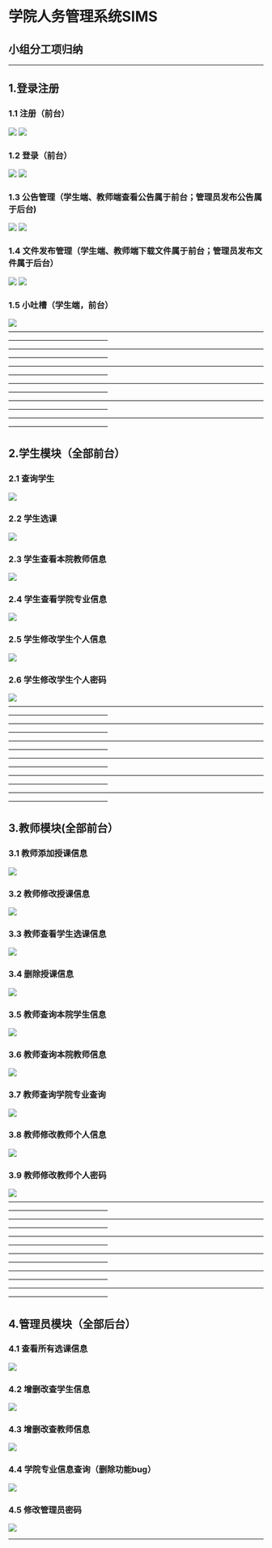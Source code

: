 # 学院人务管理系统SIMS

## 小组分工项归纳
***************************************************
##  1.登录注册
### 1.1 注册（前台）
![](README_files/23.jpg)
![](README_files/24.jpg)
### 1.2 登录（前台）
![](README_files/25.jpg)
![](README_files/26.jpg)
### 1.3 公告管理（学生端、教师端查看公告属于前台；管理员发布公告属于后台)
![](README_files/46.jpg)
![](README_files/47.jpg)
### 1.4 文件发布管理（学生端、教师端下载文件属于前台；管理员发布文件属于后台）
![](README_files/48.jpg)
![](README_files/49.jpg)
### 1.5 小吐槽（学生端，前台）
![](README_files/51.jpg)
——————————————————————————————————————————————————
——————————————————————————————————————————————————
——————————————————————————————————————————————————
——————————————————————————————————————————————————
——————————————————————————————————————————————————
——————————————————————————————————————————————————
##  2.学生模块（全部前台）
### 2.1 查询学生
![](README_files/27.jpg)
### 2.2 学生选课
![](README_files/28.jpg)
### 2.3 学生查看本院教师信息
![](README_files/29.jpg)
### 2.4 学生查看学院专业信息
![](README_files/31.jpg)
### 2.5 学生修改学生个人信息
![](README_files/32.jpg)
### 2.6 学生修改学生个人密码
![](README_files/33.jpg)
——————————————————————————————————————————————————
——————————————————————————————————————————————————
——————————————————————————————————————————————————
——————————————————————————————————————————————————
——————————————————————————————————————————————————
——————————————————————————————————————————————————
##  3.教师模块(全部前台）
### 3.1 教师添加授课信息
![](README_files/34.jpg)
### 3.2 教师修改授课信息
![](README_files/35.jpg)
### 3.3 教师查看学生选课信息
![](README_files/36.jpg)
### 3.4 删除授课信息
![](README_files/37.jpg)
### 3.5 教师查询本院学生信息
![](README_files/38.jpg)
### 3.6 教师查询本院教师信息
![](README_files/39.jpg)
### 3.7 教师查询学院专业查询
![](README_files/40.jpg)
### 3.8 教师修改教师个人信息
![](README_files/41.jpg)
### 3.9 教师修改教师个人密码
![](README_files/42.jpg)
——————————————————————————————————————————————————
——————————————————————————————————————————————————
——————————————————————————————————————————————————
——————————————————————————————————————————————————
——————————————————————————————————————————————————
——————————————————————————————————————————————————
##  4.管理员模块（全部后台）
### 4.1 查看所有选课信息
![](README_files/43.jpg)
### 4.2 增删改查学生信息
![](README_files/45.jpg)
### 4.3 增删改查教师信息
![](README_files/30.jpg)
### 4.4 学院专业信息查询（删除功能bug）
![](README_files/44.jpg)
### 4.5 修改管理员密码
![](README_files/50.jpg)
***************************************************
<!-- ## 改动日志Log
### 24/6.1————丰富页脚个性化信息
![](README_files/4.jpg)
### 24/6.1————个性化用户页页脚
![](README_files/1.png)
### 24/6.1————更改数据库DML语句，个性化公告内容
![](README_files/2.png)
### 24/6.1————将题目更改为“学院人员信息管理系统”
![](README_files/3.png)
### 24/6.2————将题目更改为“学院人务管理系统”
![](README_files/1.jpg)
### 24/6.9————修改并个性化公告
![](README_files/1.jpg)
*************************************************** -->















<!-- ## 小组分工项归纳（）
### 目录：
### 1.管理员模块
#### 1.1 登录页面
#### 1.2 功能
#### 1.3 数据库
#### 1.4 相关代码
——————————————————————————————————————————————————
### 2.老师模块
#### 2.1 登录页面
#### 2.2 功能
#### 2.3 数据库
#### 2.4 相关代码
——————————————————————————————————————————————————
### 3.学生模块
#### 3.1 登录页面
#### 3.2 功能
#### 3.3 数据库
#### 3.4 相关代码
——————————————————————————————————————————————————
### 4.后端逻辑
#### src代码 部分1
#### src代码 部分2
——————————————————————————————————————————————————
### 5.前端页面
#### 前端代码部分
——————————————————————————————————————————————————
### 6.数据库部分
#### 6.1 mysql语句的编写
#### 6.2 数据库的连接
——————————————————————————————————————————————————
### 7.登录注册界面模块
#### 7.1 登录界面
#### 7.2 注册界面
#### 7.3 找回密码
——————————————————————————————————————————————————
### 8.文件上传？？？？
——————————————————————————————————————————————————
### 详细介绍：
### 1.管理员模块
#### 1.1 登录页面
![登录页面](README_files/2.jpg)
#### 1.2 功能
![功能](README_files/3.jpg)
#### 1.3 数据库
![数据库](README_files/5.jpg)
#### 1.4 相关代码
![相关代码](README_files/14.jpg)
——————————————————————————————————————————————————
### 2.老师模块
#### 2.1 登录页面
![登录页面](README_files/8.jpg)
#### 2.2 功能
![功能](README_files/10.jpg)
#### 2.3 数据库
![数据库](README_files/7.jpg)
#### 2.4 相关代码
![相关代码](README_files/15.jpg)
——————————————————————————————————————————————————
### 3.学生模块
#### 3.1 登录页面
![登录页面](README_files/12.jpg)
#### 3.2 功能
![功能](README_files/13.jpg)
#### 3.3 数据库
![数据库](README_files/11.jpg)
#### 3.4 相关代码
![相关代码](README_files/16.jpg)
——————————————————————————————————————————————————
### 4.后端逻辑
#### src代码 部分1
![src代码 部分1](README_files/17.jpg)
#### src代码 部分2
![src代码 部分2](README_files/18.jpg)
——————————————————————————————————————————————————
### 5.前端页面
#### 前端代码部分
![前端代码部分](README_files/19.jpg)
——————————————————————————————————————————————————
### 6.数据库部分
#### 6.1 mysql语句的编写
![mysql语句的编写](README_files/21.jpg)
#### 6.2 数据库的连接
![数据库的连接](README_files/22.jpg)
——————————————————————————————————————————————————
### 7.登录注册界面模块
#### 7.1 登录界面
![登录界面](README_files/6.jpg)
#### 7.2 注册界面
![注册界面](README_files/9.jpg)
#### 7.3 找回密码
![找回密码](README_files/20.jpg)
——————————————————————————————————————————————————
### 8.文件上传？？？？
——————————————————————————————————————————————————
tips：如果出现“成功除了努力之外没有其他诀窍”，可能是没有相应的权限访问该界面
 -->